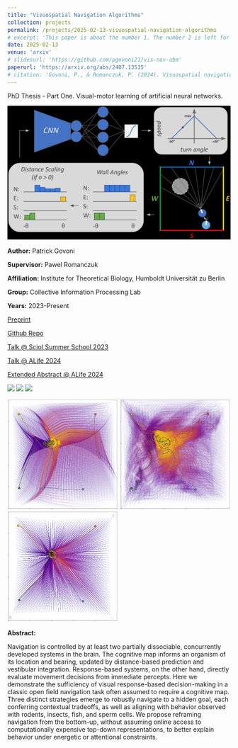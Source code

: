 ```yaml
---
title: "Visuospatial Navigation Algorithms"
collection: projects
permalink: /projects/2025-02-13-visuospatial-navigation-algorithms
# excerpt: 'This paper is about the number 1. The number 2 is left for future work.'
date: 2025-02-13
venue: 'arxiv'
# slidesurl: 'https://github.com/pgovoni21/vis-nav-abm'
paperurl: 'https://arxiv.org/abs/2407.13535'
# citation: 'Govoni, P., & Romanczuk, P. (2024). Visuospatial navigation without distance, prediction, or maps. arXiv preprint arXiv:2407.13535. https://doi.org/10.48550/arXiv.2407.13535'
---
```


PhD Thesis - Part One. Visual-motor learning of artificial neural networks.

<img src="../images/vis_flow.png" width="750"/>

<b>Author:</b> Patrick Govoni

<b>Supervisor:</b> Pawel Romanczuk

<b>Affiliation:</b> Institute for Theoretical Biology, Humboldt Universität zu Berlin

<b>Group:</b> Collective Information Processing Lab

<b>Years:</b> 2023-Present

[Preprint](https://arxiv.org/abs/2407.13535)

[Github Repo](https://github.com/pgovoni21/vis-nav-abm)

[Talk @ ScioI Summer School 2023](https://pgovoni21.github.io/talks/2023-08-23-scioi_summer_school)

[Talk @ ALife 2024](https://pgovoni21.github.io/talks/2024-07-24-alife)

[Extended Abstract @ ALife 2024](https://direct.mit.edu/isal/proceedings/isal2024/36/40/123487)

<p float="left">
  <img src="../images/sim_IS.gif" width="250" />
  <img src="../images/sim_BD.gif" width="250" />
  <img src="../images/sim_DP.gif" width="250" />
</p>
<p float="left">
  <img src="../images/trajs_IS.png" width="250" />
  <img src="../images/trajs_BD.png" width="250" />
  <img src="../images/trajs_DP.png" width="250" />
</p>

<b>Abstract:</b>

Navigation is controlled by at least two partially dissociable, concurrently developed systems in the brain. The cognitive map informs an organism of its location and bearing, updated by distance-based prediction and vestibular integration. Response-based systems, on the other hand, directly evaluate movement decisions from immediate percepts. Here we demonstrate the sufficiency of visual response-based decision-making in a classic open field navigation task often assumed to require a cognitive map. Three distinct strategies emerge to robustly navigate to a hidden goal, each conferring contextual tradeoffs, as well as aligning with behavior observed with rodents, insects, fish, and sperm cells. We propose reframing navigation from the bottom-up, without assuming online access to computationally expensive top-down representations, to better explain behavior under energetic or attentional constraints.